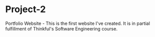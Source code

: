 # Project-2
Portfolio Website -
This is the first website I've created. It is in partial fulfillment of Thinkful's Software Engineering course.
